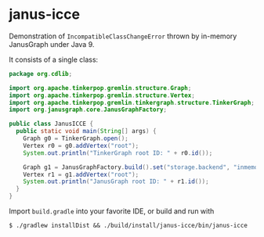 # janus-icce

Demonstration of `IncompatibleClassChangeError` thrown by in-memory JanusGraph under Java 9.

It consists of a single class:

```java
package org.cdlib;

import org.apache.tinkerpop.gremlin.structure.Graph;
import org.apache.tinkerpop.gremlin.structure.Vertex;
import org.apache.tinkerpop.gremlin.tinkergraph.structure.TinkerGraph;
import org.janusgraph.core.JanusGraphFactory;

public class JanusICCE {
  public static void main(String[] args) {
    Graph g0 = TinkerGraph.open();
    Vertex r0 = g0.addVertex("root");
    System.out.println("TinkerGraph root ID: " + r0.id());

    Graph g1 = JanusGraphFactory.build().set("storage.backend", "inmemory").open(); // fails here
    Vertex r1 = g1.addVertex("root");
    System.out.println("JanusGraph root ID: " + r1.id());
  }
}
```

Import `build.gradle` into your favorite IDE, or build and run with 

```
$ ./gradlew installDist && ./build/install/janus-icce/bin/janus-icce
```
